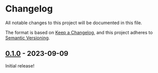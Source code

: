 # Changelog

All notable changes to this project will be documented in this file.

The format is based on [Keep a Changelog](https://keepachangelog.com/en/1.0.0/), and this project adheres to [Semantic Versioning](https://semver.org/spec/v2.0.0.html).

## [0.1.0] - 2023-09-09

Initial release!

[unreleased]: https://github.com/ekafyi/tailwindcss-view-transitions/compare/0.1.0...HEAD
[0.1.0]: https://github.com/ekafyi/tailwindcss-view-transitions/releases/tag/0.1.0
